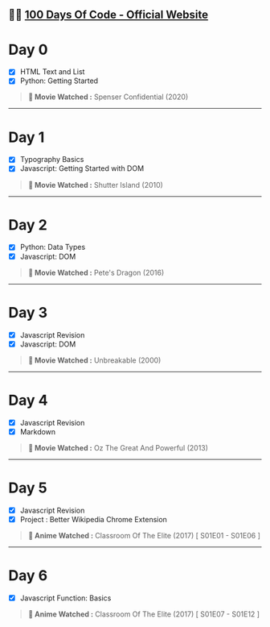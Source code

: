
👩‍💻 [100 Days Of Code - Official Website](https://www.100daysofcode.com/)
-

# Day 0

 - [X] HTML Text and List
 - [X] Python: Getting Started

> **🍿 Movie Watched :** Spenser Confidential (2020)
---

# Day 1

 - [X] Typography Basics
 - [X] Javascript: Getting Started with DOM
 
> **🍿 Movie Watched :** Shutter Island (2010)
---

# Day 2

 - [X] Python: Data Types
 - [X] Javascript: DOM

> **🍿 Movie Watched :** Pete's Dragon (2016)
---

# Day 3

 - [X] Javascript Revision
 - [X] Javascript: DOM

> **🍿 Movie Watched :** Unbreakable (2000)
---

# Day 4

 - [X] Javascript Revision
 - [X] Markdown

> **🍿 Movie Watched :** Oz The Great And Powerful (2013)
---

# Day 5

 - [X] Javascript Revision
 - [X] Project : Better Wikipedia Chrome Extension

> **🍿 Anime Watched :** Classroom Of The Elite (2017) \[ S01E01 - S01E06 ]
---

# Day 6

 - [X] Javascript Function: Basics

> **🍿 Anime Watched :** Classroom Of The Elite (2017) \[ S01E07 - S01E12 ]

